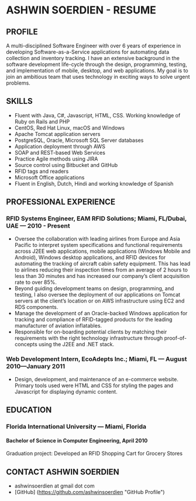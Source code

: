 # ASHWIN SOERDIEN - RESUME

## PROFILE
A multi-disciplined Software Engineer with over 6 years of experience in developing Software-as-a-Service applications for automating data collection and inventory tracking.  I have an extensive background in the software development life-cycle through the design, programming, testing, and implementation of mobile, desktop, and web applications. My goal is to join an ambitious team that uses technology in exciting ways to solve urgent problems.

## SKILLS
* Fluent with Java, C#, Javascript, HTML, CSS. Working knowledge of Ruby on Rails and PHP
* CentOS, Red Hat Linux, macOS and Windows
* Apache Tomcat application servers
* PostgreSQL, Oracle, Microsoft SQL Server databases
* Application deployment through AWS
* SOAP and REST-based Web Services
* Practice Agile methods using JIRA
* Source control using Bitbucket and GitHub
* RFID tags and readers
* Microsoft Office applications
* Fluent in English, Dutch, Hindi and working knowledge of Spanish

## PROFESSIONAL EXPERIENCE
### RFID Systems Engineer, EAM RFID Solutions; Miami, FL/Dubai, UAE — 2010 - Present 
* Oversee the collaboration with leading airlines from Europe and Asia Pacific to interpret system specifications and functional requirements across J2EE web applications, mobile applications (Windows Mobile and Android), Windows desktop applications, and RFID devices for automating the tracking of aircraft cabin safety equipment. This has lead to airlines reducing their inspection times from an average of 2 hours to less than 30 minutes and has increased our company’s client acquisition rate to over 85%.
* Beyond guiding development teams on design, programming, and testing, I also oversee the deployment of our applications on Tomcat servers at the client’s location or on AWS infrastructure using EC2 and RDS components.
* Manage the development of an Oracle-backed Windows application  for tracking and compliance of RFID-tagged products for the leading manufacturer of aviation inflatables.
* Responsible for on-boarding potential clients by matching their requirements with the right technology infrastructure through proof-of-concepts using the J2EE and .NET stack.

### Web Development Intern, EcoAdepts Inc.; Miami, FL — August 2010—January 2011
* Design, development, and maintenance of an e-commerce website. Primary tools used were HTML and CSS for styling the pages and Javascript for displaying dynamic content.

## EDUCATION
### Florida International University — Miami, Florida
#### Bachelor of Science in Computer Engineering, April 2010
Graduation project: Developed an RFID Shopping Cart for Grocery Stores

## CONTACT ASHWIN SOERDIEN
* ashwinsoerdien at gmail dot com
* [GitHub] (https://github.com/ashwinsoerdien "GitHub Profile") 
